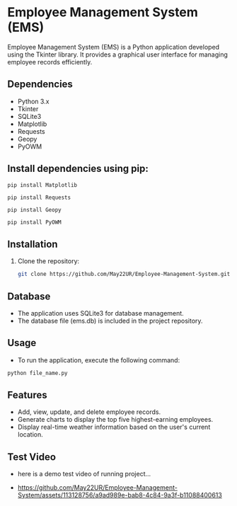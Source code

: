 # Employee Management System (EMS)

Employee Management System (EMS) is a Python application developed using the Tkinter library. It provides a graphical user interface for managing employee records efficiently.

## Dependencies
- Python 3.x
- Tkinter
- SQLite3
- Matplotlib
- Requests
- Geopy
- PyOWM
  
## Install dependencies using pip:

```bash
pip install Matplotlib
```
```
pip install Requests
```
```
pip install Geopy
```
```
pip install PyOWM
```

## Installation

1. Clone the repository:
   ```bash
   git clone https://github.com/May22UR/Employee-Management-System.git
   ```
## Database
- The application uses SQLite3 for database management. 
- The database file (ems.db) is included in the project repository.

## Usage
- To run the application, execute the following command:

```bash
python file_name.py
```
## Features
- Add, view, update, and delete employee records.
- Generate charts to display the top five highest-earning employees.
- Display real-time weather information based on the user's current location.

## Test Video
- here is a demo test video of running project...
  
- https://github.com/May22UR/Employee-Management-System/assets/113128756/a9ad989e-bab8-4c84-9a3f-b11088400613

